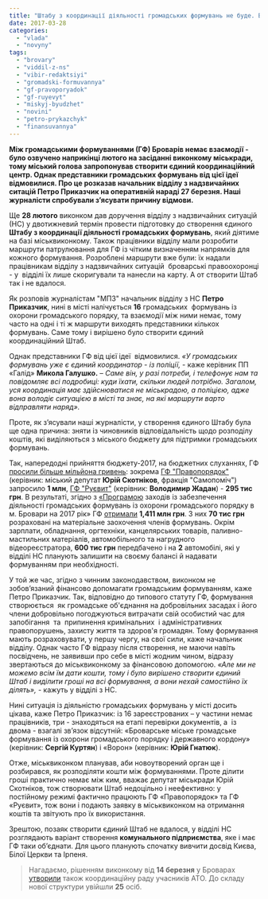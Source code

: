 ```yaml
---
title: "Штабу з координації діяльності громадських формувань не буде. Буде комунальне підприємство?"
date: 2017-03-28
categories: 
  - "vlada"
  - "novyny"
tags: 
  - "brovary"
  - "viddil-z-ns"
  - "vibir-redaktsiyi"
  - "gromadski-formuvannya"
  - "gf-pravoporyadok"
  - "gf-ruyevyt"
  - "miskyj-byudzhet"
  - "novini"
  - "petro-prykazchyk"
  - "finansuvannya"
---
```


**Між громадськими формуваннями (ГФ) Броварів немає взаємодії - було озвучено наприкінці лютого на засіданні виконкому міськради, тому міський голова запропонував створити єдиний координаційний центр. Однак представники громадських формувань від цієї ідеї відмовилися. Про це розказав начальник відділу з надзвичайних ситацій Петро Приказчик на оперативній нараді 27 березня. Наші журналісти спробували з’ясувати причину відмови.**

Ще **28 лютого** виконком дав доручення відділу з надзвичайних ситуацій (НС) у двотижневий термін провести підготовку до створення єдиного **Штабу з координації діяльності громадських формувань**, який діятиме на базі міськвиконкому. Також працівники відділу мали розробити маршрути патрулювання для ГФ із чітким визначенням напрямків для кожного формування. Розроблені маршрути вже були: їх надали працівникам відділу з надзвичайних ситуацій  броварські правоохоронці - у  відділі їх лише скоригували та нанесли на карту. А от створити Штаб так і не вдалося.

Як розповів журналістам "МПЗ" начальник відділу з НС **Петро Приказчик**, нині в місті налічується **16** громадських  формувань із охорони громадського порядку, та взаємодії між ними немає, тому часто на одні і ті ж маршрути виходять представники кількох формувань. Саме тому і вирішено було створити єдиний координаційний Штаб.

Однак представники ГФ від цієї ідеї  відмовилися. _«У громадських формувань уже є єдиний координатор - із поліції,_ - каже керівник ПП «Галід» **Микола Галушко.** – _Саме він, у разі потреби, і телефонує нам та повідомляє всі подробиці: куди їхати, скільки людей потрібно. Загалом, уся координація має здійснюватися не міськрадою, а поліцією, адже_ _вона володіє ситуацією в місті та знає, на які маршрути варто відправляти наряд»._

Проте, як з’ясували наші журналісти, у створення єдиного Штабу була ще одна причина: зняти із чиновників відповідальність щодо розподілу коштів, які виділяються з міського бюджету для підтримки громадських формувань.

Так, напередодні прийняття бюджету-2017, на бюджетних слуханнях, ГФ [просили більше мільйона гривень](https://mpz.brovary.org/vykonkom-tsnap-kupava-z-turbotoyu-pro-kozhnogo-gromadski-formuvannya-skilky-shhe-potribno-groshej/): зокрема [ГФ "Правопорядок"](https://mpz.brovary.org/antyalkogolnyj-rejd-u-brovarah-zavershyvsya-oblavoyu-na-gralni-avtomaty-v-monte-karlo/) (керівник: міський депутат **Юрій Скотніков**, фракція "Самопоміч") запросило **1 млн**, [ГФ "Руєвит"](https://mpz.brovary.org/gf-ruyevyt-za-poryadok-u-misti-ta-rajoni-shhob-vlada-ne-krala-ta-davala-zhyty-lyudyam/) (керівник: **Володимир Жадан**) - **295 тис грн**. В результаті, згідно з [«Програмою](http://onedrive.live.com/view.aspx?resid=76CC13A1B9E773BD!2027&ithint=file%2cdocx&app=Word&authkey=!AB0xw3aR7wUotUk) заходів із забезпечення діяльності громадських формувань із охорони громадського порядку в м. Бровари на 2017 рік» ГФ [отримали](https://mpz.brovary.org/zabudova-lisu-groshi-na-gromadski-formuvannya-videosposterezhennya-deputaty-pidtrymaly-vse-foto/) **1,411 млн грн**. З них **70 тис грн** розраховані на матеріальне заохочення членів формувань. Окрім зарплати, обладнання, оргтехніки, канцелярських товарів, паливно-мастильних матеріалів, автомобільного та нагрудного відеореєстратора, **600 тис грн** передбачено і на **2** автомобілі, які у відділі НС планують залишити на своєму балансі й надавати формуванням при необхідності.

У той же час, згідно з чинним законодавством, виконком не зобов’язаний фінансово допомагати громадським формуванням, каже Петро Приказчик. Так, відповідно до типового статуту ГФ, формування  створюється  як громадське об'єднання на добровільних засадах і його члени добровільно погоджуються витрачати свій особистий час для запобігання  та  припинення кримінальних  і адміністративних правопорушень, захисту життя та здоров'я громадян. Тому формування мають розраховувати, у першу чергу, на свої сили, каже начальник відділу. Однак часто ГФ відразу після створення, не маючи навіть посвідчень, не заявивши про себе в місті жодним чином, відразу звертаються до міськвиконкому за фінансовою допомогою. _«Але ми не можемо всім їм дати кошти, тому і було вирішено створити єдиний Штаб і виділити гроші на всі формування, а вони нехай самостійно їх ділять»,_ \- кажуть у відділі з НС.

Нині ситуація із діяльністю громадських формувань у місті досить цікава, каже Петро Приказчик: із 16 зареєстрованих – у частини немає працівників, три - знаходяться на етапі перевірки документів, а  із двома - взагалі зв’язок відсутній: «Броварське міське громадське формування із охорони громадського порядку і державного кордону» (керівник: **Сергій Куртян**) і «Ворон» (керівник: **Юрій Гнатюк**).

Отже, міськвиконком планував, аби новоутворений орган ще і розбирався, як розподіляти кошти між формуваннями. Проте ділити гроші практично немає між ким, вважає депутат міськради Юрій Скотніков, тож створювати Штаб недоцільно і неефективно: у постійному режимі фактично працюють ГФ «Правопорядок» та ГФ «Руєвит», тож вони і подають заявку в міськвиконком на отримання коштів та звітують про їх використання.

Зрештою, позаяк створити єдиний Штаб не вдалося, у відділі НС розглядають варіант створення **комунального підприємства**, яке і має ГФ таки об’єднати. Для цього планують спочатку вивчити досвід Києва, Білої Церкви та Ірпеня.

> Нагадаємо, рішенням виконкому від **14 березня** у Броварах [утворили](https://mpz.brovary.org/u-brovarah-stvoryly-koordynatsijnu-radu-uchasnykiv-ato/) також координаційну раду учасників АТО. До складу нової структури увійшли **25** осіб.
